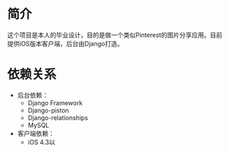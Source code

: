 # 简介
这个项目是本人的毕业设计，目的是做一个类似Pinterest的图片分享应用。目前提供iOS版本客户端，后台由Django打造。
# 依赖关系
* 后台依赖：
    - Django Framework
    - Django-piston
    - Django-relationships
    - MySQL
* 客户端依赖：
    - iOS 4.3以
